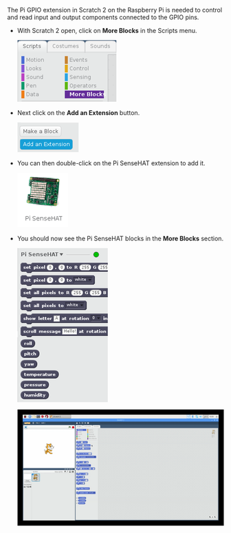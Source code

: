 The Pi GPIO extension in Scratch 2 on the Raspberry Pi is needed to control and read input and output components connected to the GPIO pins.

- With Scratch 2 open, click on **More Blocks** in the Scripts menu.

	![more blocks](images/more_blocks.png)

- Next click on the **Add an Extension** button.

	![add extension](images/add_extension.png)
	
- You can then double-click on the Pi SenseHAT extension to add it.

	![pi gpio](images/pi_sense_hat.png)
	
- You should now see the Pi SenseHAT blocks in the **More Blocks** section.

	![pi gpio blocks](images/pi_sense_blocks.png)

	![animation](images/enable-pi-sense-hat.gif)
